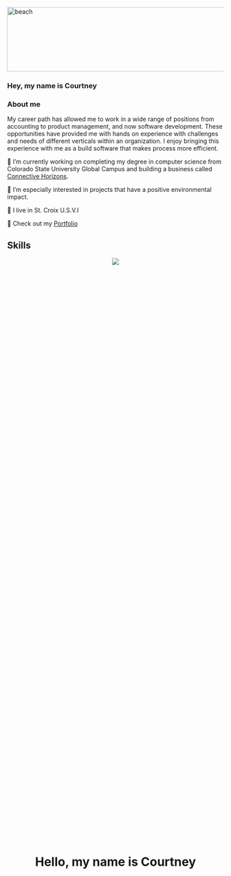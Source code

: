 <style>
.container{
	position:relative;
}

.center{
	position: absolute;
	top: 50%;
	left: 50%;
	transform: translate(-50%, -50%);
}
.img{
	opacity: 0.7;
}
</style>

<img class="container" src="./assets/seaside.jpg" alt="beach" width="900" height="150"> 
<h1 class="center">Hello, my name is Courtney</h1>
</img>

### Hey, my name is Courtney  

### About me
My career path has allowed me to work in a wide range of positions from accounting to product management, and now software development. These opportunities have provided me with hands on experience with challenges and needs of different verticals within an organization. I enjoy bringing this experience with me as a build software that makes process more efficient. 

🔭 I’m currently working on completing my degree in computer science from Colorado State University Global Campus and building a business called [Connective Horizons](https://connectivehorizons.com).

🌱 I’m especially interested in projects that have a positive environmental impact.

:palm_tree: I live in St. Croix U.S.V.I

:blossom: Check out my [Portfolio](https://courtney.elsner.dev/)


## Skills
<p align="center">
  <a href="https://skillicons.dev">
    <img src="https://skillicons.dev/icons?i=git,linux,docker,mysql,tailwind,vim,vscode,php,figma,firebase,js,nextjs,vercel,html,java,aws&perline=10" />
  </a>
</p>
